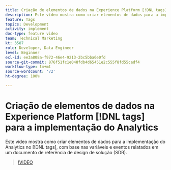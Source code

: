 ```yaml
---
title: Criação de elementos de dados na Experience Platform [!DNL tags]  para a implementação do Analytics
description: Este vídeo mostra como criar elementos de dados para a implementação do Analytics no  [!DNL tags] , com base nas variáveis e eventos documentados em um documento de Referência de design de solução (SDR).
feature: Tags
topics: Development
activity: implement
doc-type: feature video
team: Technical Marketing
kt: 3587
role: Developer, Data Engineer
level: Beginner
exl-id: ee3a808a-f972-46e4-9213-2bc5bba6e0fd
source-git-commit: 876f51fc1e048fdb4d65451e2c555f8fd55cadf4
workflow-type: tm+mt
source-wordcount: '72'
ht-degree: 100%

---
```


# Criação de elementos de dados na Experience Platform [!DNL tags] para a implementação do Analytics

Este vídeo mostra como criar elementos de dados para a implementação do Analytics no [!DNL tags], com base nas variáveis e eventos relatados em um documento de referência de design de solução (SDR).

>[!VIDEO](https://video.tv.adobe.com/v/31168/?quality=12&learn=on&captions=por_br)
